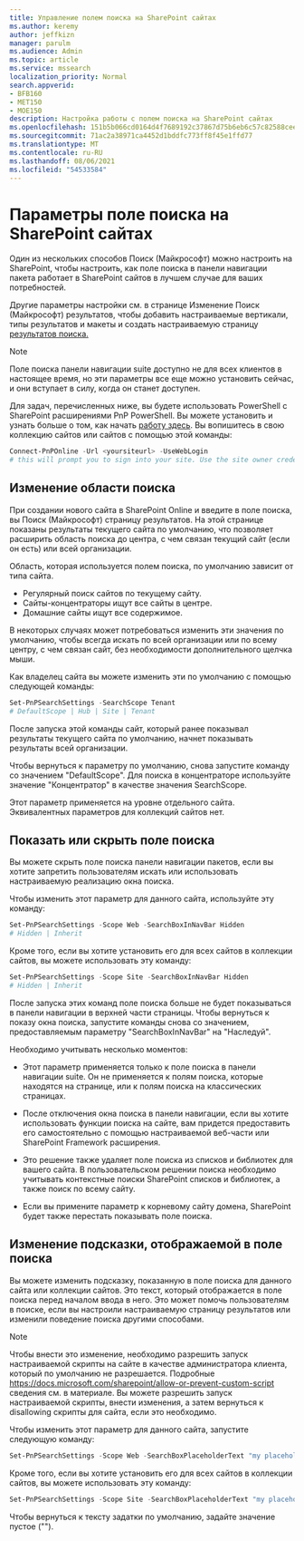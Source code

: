 ```yaml
---
title: Управление полем поиска на SharePoint сайтах
ms.author: keremy
author: jeffkizn
manager: parulm
ms.audience: Admin
ms.topic: article
ms.service: mssearch
localization_priority: Normal
search.appverid:
- BFB160
- MET150
- MOE150
description: Настройка работы с полем поиска на SharePoint сайтах
ms.openlocfilehash: 151b5b066cd0164d4f7689192c37867d75b6eb6c57c82588cee654871c5e32b0
ms.sourcegitcommit: 71ac2a38971ca4452d1bddfc773ff8f45e1ffd77
ms.translationtype: MT
ms.contentlocale: ru-RU
ms.lasthandoff: 08/06/2021
ms.locfileid: "54533584"
---
```

# <a name="search-box-settings-on-sharepoint-sites"></a>Параметры поле поиска на SharePoint сайтах

Один из нескольких способов Поиск (Майкрософт) можно настроить на SharePoint, чтобы настроить, как поле поиска в панели навигации пакета работает в SharePoint сайтов в лучшем случае для ваших потребностей.

Другие параметры настройки [](customize-search-page.md)см. в странице Изменение Поиск (Майкрософт) результатов, чтобы добавить настраиваемые вертикали, типы результатов и макеты и создать настраиваемую страницу [результатов поиска.](create-search-results-pages.md)

> [!NOTE]
> Поле поиска панели навигации suite доступно не для всех клиентов в настоящее время, но эти параметры все еще можно установить сейчас, и они вступает в силу, когда он станет доступен.

Для задач, перечисленных ниже, вы будете использовать PowerShell с SharePoint расширениями PnP PowerShell. Вы можете установить и узнать больше о том, как начать [работу здесь](/powershell/sharepoint/sharepoint-pnp/sharepoint-pnp-cmdlets?view=sharepoint-ps). Вы вопишитесь в свою коллекцию сайтов или сайтов с помощью этой команды:

```powershell
Connect-PnPOnline -Url <yoursiteurl> -UseWebLogin
# this will prompt you to sign into your site. Use the site owner credentials 
```

## <a name="changing-the-scope-of-search"></a>Изменение области поиска

При создании нового сайта в SharePoint Online и введите в поле поиска, вы Поиск (Майкрософт) страницу результатов. На этой странице показаны результаты текущего сайта по умолчанию, что позволяет расширить область поиска до центра, с чем связан текущий сайт (если он есть) или всей организации.

Область, которая используется полем поиска, по умолчанию зависит от типа сайта.

* Регулярный поиск сайтов по текущему сайту.
* Сайты-концентраторы ищут все сайты в центре.
* Домашние сайты ищут все содержимое.

В некоторых случаях может потребоваться изменить эти значения по умолчанию, чтобы всегда искать по всей организации или по всему центру, с чем связан сайт, без необходимости дополнительного щелчка мыши.

Как владелец сайта вы можете изменить эти по умолчанию с помощью следующей команды:

```powershell
Set-PnPSearchSettings -SearchScope Tenant
# DefaultScope | Hub | Site | Tenant
```

После запуска этой команды сайт, который ранее показывал результаты текущего сайта по умолчанию, начнет показывать результаты всей организации.

Чтобы вернуться к параметру по умолчанию, снова запустите команду со значением "DefaultScope". Для поиска в концентраторе используйте значение "Концентратор" в качестве значения SearchScope.

Этот параметр применяется на уровне отдельного сайта. Эквивалентных параметров для коллекций сайтов нет.

## <a name="show-or-hide-the-search-box"></a>Показать или скрыть поле поиска

Вы можете скрыть поле поиска панели навигации пакетов, если вы хотите запретить пользователям искать или использовать настраиваемую реализацию окна поиска.

Чтобы изменить этот параметр для данного сайта, используйте эту команду:

```powershell
Set-PnPSearchSettings -Scope Web -SearchBoxInNavBar Hidden
# Hidden | Inherit
```

Кроме того, если вы хотите установить его для всех сайтов в коллекции сайтов, вы можете использовать эту команду:

```powershell
Set-PnPSearchSettings -Scope Site -SearchBoxInNavBar Hidden
# Hidden | Inherit
```

После запуска этих команд поле поиска больше не будет показываться в панели навигации в верхней части страницы. Чтобы вернуться к показу окна поиска, запустите команды снова со значением, предоставляемым параметру "SearchBoxInNavBar" на "Наследуй".

Необходимо учитывать несколько моментов:

* Этот параметр применяется только к поле поиска в панели навигации suite. Он не применяется к полям поиска, которые находятся на странице, или к полям поиска на классических страницах.

* После отключения окна поиска в панели навигации, если вы хотите использовать функции поиска на сайте, вам придется предоставить его самостоятельно с помощью настраиваемой веб-части или SharePoint Framework расширения.

* Это решение также удаляет поле поиска из списков и библиотек для вашего сайта. В пользовательском решении поиска необходимо учитывать контекстные поиски SharePoint списков и библиотек, а также поиск по всему сайту.

* Если вы примените параметр к корневому сайту домена, SharePoint будет также перестать показывать поле поиска.

## <a name="changing-the-hint-displayed-in-the-search-box"></a>Изменение подсказки, отображаемой в поле поиска

Вы можете изменить подсказку, показанную в поле поиска для данного сайта или коллекции сайтов. Это текст, который отображается в поле поиска перед началом ввода в него. Это может помочь пользователям в поиске, если вы настроили настраиваемую страницу результатов или изменили поведение поиска другими способами.

> [!NOTE]
> Чтобы внести это изменение, необходимо разрешить запуск настраиваемой скрипты на сайте в качестве администратора клиента, который по умолчанию не разрешается. Подробные https://docs.microsoft.com/sharepoint/allow-or-prevent-custom-script сведения см. в материале. Вы можете разрешить запуск настраиваемой скрипты, внести изменения, а затем вернуться к disallowing скрипты для сайта, если это необходимо.

Чтобы изменить этот параметр для данного сайта, запустите следующую команду:

```powershell
Set-PnPSearchSettings -Scope Web -SearchBoxPlaceholderText "my placeholder" 
```

Кроме того, если вы хотите установить его для всех сайтов в коллекции сайтов, вы можете использовать эту команду:

```powershell
Set-PnPSearchSettings -Scope Site -SearchBoxPlaceholderText "my placeholder" 
```

Чтобы вернуться к тексту задатки по умолчанию, задайте значение пустое ("").